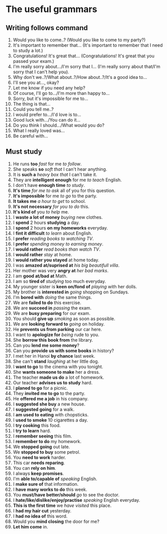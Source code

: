 # The useful grammars

## Writing follows command

1. Would you like to come..? (Would you like to come to my party?)
2. It's important to remember that... (It's important to remember that I need to study a lot.)
3. Congratulations! It's great that... (Congratulations! It's great that you passed your exam.)
4. I'm really sorry about.../I'm sorry that I... (I'm really sorry about that/I'm sorry that I can't help you).
5. Why don't we..?/What about..?/How about..?/It's a good idea to...
6. I'll see you at..., okay?
7. Let me know if you need any help?
8. Of course, I'll go to.../I'm more than happy to...
9. Sorry, but it's impossible for me to...
10. The thing is that...
11. Could you tell me..?
12. I would prefer to.../I'd love is to...
13. Good luck with.../You can do it...
14. Do you think I should.../What would you do?
15. What I really loved was...
16. Be careful with...

## Must study

1. He runs **too** *fast* for me *to follow*.
1. She speaks **so** *soft that* I can't hear anything.
1. It is **such a** *heavy box that* I can't take it.
1. They are **intelligent enough** for me *to teach* English.
1. I don't have **enough time** *to study*.
1. **It's time** *for me to ask* all of you for this question.
1. **It's impossible** for me *to go* to the party.
1. **It takes me** *a hour to get* to school.
1. **It's not necessary** *for you to do* this.
1. **It's kind of** you *to help* me.
1. I **waste a lot of money** *buying* new clothes.
1. I **spend** 2 hours **studying** a day.
1. I **spend** 2 hours **on my homeworks** everyday.
1. I **fint it difficult** *to learn* about English.
1. I **prefer** *reading books to watching TV*.
1. I **prefer** *spending money to earning money*.
1. I **would rather** *read books than watch TV*.
1. I **would rather** *stay* at home.
1. I **would rather you stayed** at home today.
1. I was **amazed at/suprised at** *his big beautifull villa*.
1. Her mother was very **angry at** *her bad marks*.
1. I am **good at/bad at** Math.
1. I am so **tired of** *studying* too much everyday.
1. My younger sister is **keen on/fond of** *playing* with her dolls.
1. My brother is **interested in** *going* shopping on Sundays.
1. I'm **bored with** *doing* the same things.
1. We are **failed to do** this exercise.
1. We are **succeed in** *passing* the exam.
1. We are **busy preparing** for our exam.
1. You should **give up** *smoking* as soon as possible.
1. We are **looking forward to** *going* on holiday.
1. He **prevents us from parking** our car here.
1. I want to **apologize for** *being* rude to you.
1. She **borrow this book from** the library.
1. Can you **lend me some money**?
1. Can you **provide us with some books** in history?
1. I met her in Hanoi **by chance** last week.
1. She can't **stand** *laughing* at her little dog.
1. I **want to go** to the cinema with you tonight.
1. She **wants someone to make** her a dress.
1. The teacher **made us do** a lot of homework.
1. Our teacher **advises us to study** hard.
1. I **planed to go** for a picnic.
1. They **invited me to go** to the party.
1. He **offered me a job** in his company.
1. I **suggested she buy** a new house.
1. I **suggested going** for a walk.
1. I **am used to eating** with chopsticks.
1. I **used to smoke** 10 cigarettes a day.
1. I **try cooking** this food.
1. I **try to learn** hard.
1. I **remember seeing** this film.
1. I **remember to do** my homework.
1. We **stopped going** out late.
1. We **stopped to buy** some petrol.
1. You **need to work** harder.
1. This car **needs reparing**.
1. You can **rely on him**.
1. I always **keep promises**.
1. I'm **able to/capable of** *speaking* English.
1. I **make sure of** that information.
1. I **have many works to do** this week.
1. You **must/have better/should** *go* to see the doctor.
1. I **hate/like/dislike/enjoy/practise** *speaking* English everyday.
1. **This is the first time** we *have visited* this place.
1. I **had my hair cut** yesterday.
1. I **had no idea of** this word.
1. Would you **mind closing** the door for me?
1. **Let him come** in.
